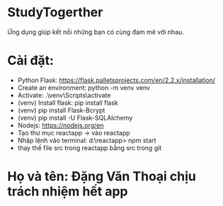 # StudyTogerther
Ứng dụng giúp kết nối những bạn có cùng đam mê với nhau. 

# Cài đặt:
- Python Flask: https://flask.palletsprojects.com/en/2.2.x/installation/
- Create an environment: python -m venv venv
- Activate: .\venv\Scripts\activate
- (venv) Install flask: pip install flask
- (venv) pip install Flask-Bcrypt
- (venv) pip install -U Flask-SQLAlchemy
- Nodejs: https://nodejs.org/en
- Tạo thư mục reactapp -> vào reactapp
- Nhập lệnh vào terminal: d:\reactapp> npm start
- thay thế file src trong reactapp bằng src trong git

# Họ và tên: Đặng Văn Thoại chịu trách nhiệm hết app
